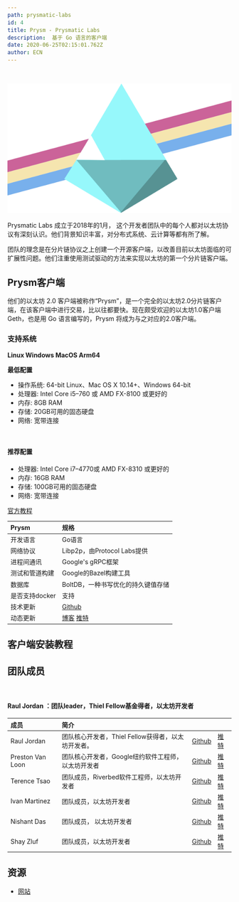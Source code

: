 ```yaml
---
path: prysmatic-labs
id: 4
title: Prysm - Prysmatic Labs
description:  基于 Go 语言的客户端 
date: 2020-06-25T02:15:01.762Z
author: ECN
---
```


<br/>

![PrysmStripe](./PrysmStripe.png)

Prysmatic Labs 成立于2018年的1月， 这个开发者团队中的每个人都对以太坊协议有深刻认识。他们背景知识丰富，对分布式系统、云计算等都有所了解。

团队的理念是在分片链协议之上创建一个开源客户端，以改善目前以太坊面临的可扩展性问题。他们注重使用测试驱动的方法来实现以太坊的第一个分片链客户端。

## Prysm客户端

他们的以太坊 2.0 客户端被称作“Prysm”，是一个完全的以太坊2.0分片链客户端，在该客户端中进行交易，比以往都要快。现在颇受欢迎的以太坊1.0客户端 Geth，也是用 Go 语言编写的，Prysm 将成为与之对应的2.0客户端。

### 支持系统


**Linux  Windows  MacOS  Arm64**

**最低配置**

* 操作系统: 64-bit Linux、Mac OS X 10.14+、Windows 64-bit
* 处理器: Intel Core i5–760 或 AMD FX-8100 或更好的
* 内存: 8GB RAM
* 存储: 20GB可用的固态硬盘
* 网络: 宽带连接

<br/>

#### 推荐配置

* 处理器: Intel Core i7–4770或 AMD FX-8310 或更好的
* 内存: 16GB RAM
* 存储: 100GB可用的固态硬盘
* 网络: 宽带连接

[官方教程](https://docs.prylabs.network/docs/getting-started/)

| Prysm | 规格 |
| :--- | :--- |
| 开发语言 | Go语言 |
| 网络协议 | Libp2p，由Protocol Labs提供 |
| 进程间通讯 | Google's gRPC框架 |
| 测试和管道构建 | Google的Bazel构建工具 |
| 数据库 | BoltDB，一种书写优化的持久键值存储 |
| 是否支持docker | 支持 |
| 技术更新 | [Github](https://github.com/prysmaticlabs/prysm) |
| 动态更新 | [博客](https://medium.com/prysmatic-labs)  [推特 ](https://twitter.com/prylabs) |

## 客户端安装教程

## 团队成员

<br/>

#### Raul Jordan ：团队leader，Thiel Fellow基金得者，以太坊开发者

| 成员 | 简介 |  |  |
| :--- | :--- | :--- | :--- |
| Raul Jordan | 团队核心开发者，Thiel Fellow获得者，以太坊开发者。 | [Github](https://github.com/rauljordan) | [推特](https://twitter.com/raulitojordan) |
| Preston Van Loon | 团队核心开发者，Google纽约软件工程师，以太坊开发者 | [Github](https://github.com/prestonvanloon) | [推特](https://twitter.com/preston_vanloon) |
| Terence Tsao | 团队成员，Riverbed软件工程师，以太坊开发者 | [Github](https://github.com/terencechain) | [推特](https://twitter.com/terencechain) |
| Ivan Martinez | 团队成员，以太坊开发者 | [Github](https://github.com/0xKiwi) | [推特](https://twitter.com/0xKiwi_) |
| Nishant Das | 团队成员， 以太坊开发者 | [Github](https://github.com/nisdas) | [推特](https://twitter.com/n1shantd) |
| Shay Zluf | 团队成员，以太坊开发者 | [Github](https://github.com/shayzluf) | [推特](https://twitter.com/shayzluf) |

## 资源

* [网站](https://prysmaticlabs.com/)
